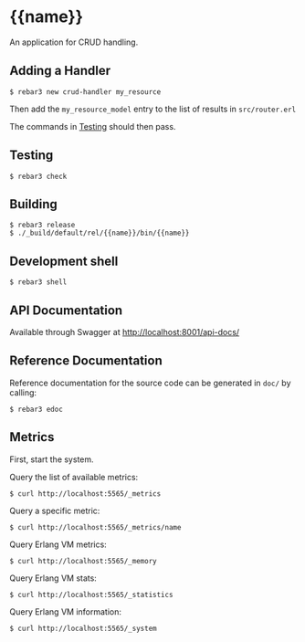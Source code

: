 # {{name}} #

An application for CRUD handling.

## Adding a Handler ##

    $ rebar3 new crud-handler my_resource

Then add the `my_resource_model` entry to the list of results in `src/router.erl`

The commands in [Testing](#testing) should then pass.

## Testing ##

    $ rebar3 check

## Building ##

    $ rebar3 release
    $ ./_build/default/rel/{{name}}/bin/{{name}}


## Development shell ##

    $ rebar3 shell

## API Documentation ##

Available through Swagger at [http://localhost:8001/api-docs/](http://localhost:8001/api-docs/index.html)

## Reference Documentation ##

Reference documentation for the source code can be generated in `doc/` by
calling:

    $ rebar3 edoc

## Metrics ##

First, start the system.

Query the list of available metrics:

    $ curl http://localhost:5565/_metrics

Query a specific metric:

    $ curl http://localhost:5565/_metrics/name

Query Erlang VM metrics:

    $ curl http://localhost:5565/_memory

Query Erlang VM stats:

    $ curl http://localhost:5565/_statistics

Query Erlang VM information:

    $ curl http://localhost:5565/_system

